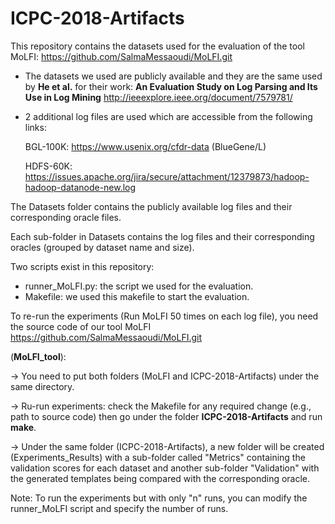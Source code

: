 # ICPC-2018-Artifacts
This repository contains the datasets used for the evaluation of the tool MoLFI: https://github.com/SalmaMessaoudi/MoLFI.git

- The datasets we used are publicly available and they are the same used by **He et al.** for their work:
    **An Evaluation Study on Log Parsing and Its Use in Log Mining** http://ieeexplore.ieee.org/document/7579781/

- 2 additional log files are used which are accessible from the following links:

     BGL-100K: https://www.usenix.org/cfdr-data (BlueGene/L)

     HDFS-60K: https://issues.apache.org/jira/secure/attachment/12379873/hadoop-hadoop-datanode-new.log

The Datasets folder contains the publicly available log files and their corresponding oracle files.

Each sub-folder in Datasets contains the log files and their corresponding oracles (grouped by dataset name and size).

  Two scripts exist in this repository:
  * runner_MoLFI.py: the script we used for the evaluation.
  * Makefile: we used this makefile to start the evaluation.

  To re-run the experiments (Run MoLFI 50 times on each log file), you need the source code of our tool MoLFI https://github.com/SalmaMessaoudi/MoLFI.git

  (**MoLFI_tool**):

  -> You need to put both folders (MoLFI and ICPC-2018-Artifacts) under the same directory.

  -> Ru-run experiments: check the Makefile for any required change (e.g., path to source code) then go under the folder **ICPC-2018-Artifacts** and run **make**.

  -> Under the same folder (ICPC-2018-Artifacts), a new folder will be created (Experiments_Results) with a sub-folder called "Metrics" containing the validation scores for each dataset and another sub-folder "Validation" with the generated templates being compared with the corresponding oracle.

  Note: To run the experiments but with only "n" runs, you can modify the runner_MoLFI script and specify the number of runs.

